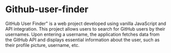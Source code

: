 # Github-user-finder
GitHub User Finder" is a web project developed using vanilla JavaScript and API integration. This project allows users to search for GitHub users by their usernames. Upon entering a username, the application fetches data from the GitHub API and displays essential information about the user, such as their profile picture, username, etc.
